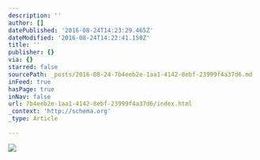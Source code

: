 ```yaml
---
description: ''
author: []
datePublished: '2016-08-24T14:23:29.465Z'
dateModified: '2016-08-24T14:22:41.150Z'
title: ''
publisher: {}
via: {}
starred: false
sourcePath: _posts/2016-08-24-7b4eeb2e-1aa1-4142-8ebf-23999f4a37d6.md
inFeed: true
hasPage: true
inNav: false
url: 7b4eeb2e-1aa1-4142-8ebf-23999f4a37d6/index.html
_context: 'http://schema.org'
_type: Article

---
```

![](https://the-grid-user-content.s3-us-west-2.amazonaws.com/f9b70ffe-219d-4398-b737-504cff889c05.jpg)